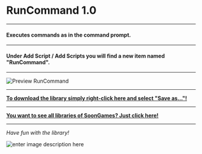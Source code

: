# RunCommand 1.0
---
#### Executes commands as in the command prompt.
---
#### Under Add Script / Add Scripts you will find a new item named "RunCommand".
---

![Preview RunCommand](https://raw.githubusercontent.com/SoonGames/quest_libraries/master/RunCommand/readme/RunCommand.gif)

---
**[To download the library simply right-click here and select "Save as..."!](https://github.com/SoonGames/quest_libraries/raw/master/RunCommand/RunCommand.aslx)**

---
**[You want to see all libraries of SoonGames? Just click here!](https://github.com/SoonGames/quest_libraries)**

---

*Have fun with the library!*

![enter image description here](https://raw.githubusercontent.com/SoonGames/quest_libraries/master/soongames.png)